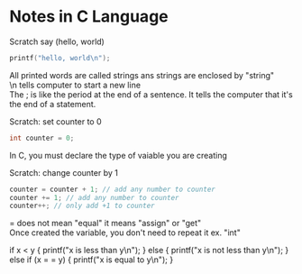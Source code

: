 # Notes in C Language

Scratch  say (hello, world)

```C
printf("hello, world\n");
```

All printed words are called strings ans strings are enclosed by "string" <br>
\n tells computer to start a new line <br>
The ; is like the period at the end of a sentence. It tells the computer that it's the end of a statement.

Scratch: set counter to 0

```C
int counter = 0;
```

In C, you must declare the type of vaiable you are creating

Scratch: change counter by 1

```C
counter = counter + 1; // add any number to counter
counter += 1; // add any number to counter
counter++; // only add +1 to counter
```

= does not mean "equal" it means "assign" or "get" <br>
Once created the variable, you don't need to repeat it ex. "int"

if x < y
{
  printf("x is less than y\n");
}
else
{
  printf("x is not less than y\n");
}
else if (x = = y)
{
  printf("x is equal to y\n");
}  
